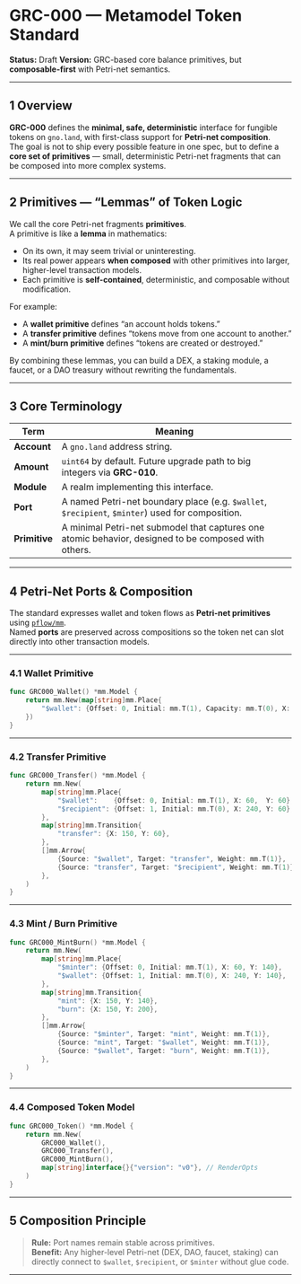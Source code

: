 # **GRC-000 — Metamodel Token Standard**

**Status:** Draft **Version:** GRC-based core balance primitives,
but **composable-first** with Petri-net semantics.

---

## 1 Overview

**GRC-000** defines the **minimal, safe, deterministic** interface for fungible tokens on `gno.land`, with first-class support for **Petri-net composition**.  
The goal is not to ship every possible feature in one spec, but to define a **core set of primitives** — small, deterministic Petri-net fragments that can be composed into more complex systems.

---

## 2 Primitives — “Lemmas” of Token Logic

We call the core Petri-net fragments **primitives**.  
A primitive is like a **lemma** in mathematics:

- On its own, it may seem trivial or uninteresting.
- Its real power appears **when composed** with other primitives into larger, higher-level transaction models.
- Each primitive is **self-contained**, deterministic, and composable without modification.

For example:
- A **wallet primitive** defines “an account holds tokens.”
- A **transfer primitive** defines “tokens move from one account to another.”
- A **mint/burn primitive** defines “tokens are created or destroyed.”

By combining these lemmas, you can build a DEX, a staking module, a faucet, or a DAO treasury without rewriting the fundamentals.

---

## 3 Core Terminology

| Term        | Meaning |
|-------------|---------|
| **Account** | A `gno.land` address string. |
| **Amount**  | `uint64` by default. Future upgrade path to big integers via **GRC-010**. |
| **Module**  | A realm implementing this interface. |
| **Port**    | A named Petri-net boundary place (e.g. `$wallet`, `$recipient`, `$minter`) used for composition. |
| **Primitive** | A minimal Petri-net submodel that captures one atomic behavior, designed to be composed with others. |

---

## 4 Petri-Net Ports & Composition

The standard expresses wallet and token flows as **Petri-net primitives** using [`pflow/mm`](https://pflow.xyz).  
Named **ports** are preserved across compositions so the token net can slot directly into other transaction models.

---

### 4.1 Wallet Primitive

```go
func GRC000_Wallet() *mm.Model {
    return mm.New(map[string]mm.Place{
        "$wallet": {Offset: 0, Initial: mm.T(1), Capacity: mm.T(0), X: 60, Y: 60},
    })
}
```

---

### 4.2 Transfer Primitive

```go
func GRC000_Transfer() *mm.Model {
    return mm.New(
        map[string]mm.Place{
            "$wallet":    {Offset: 0, Initial: mm.T(1), X: 60,  Y: 60}, // sender
            "$recipient": {Offset: 1, Initial: mm.T(0), X: 240, Y: 60}, // recipient
        },
        map[string]mm.Transition{
            "transfer": {X: 150, Y: 60},
        },
        []mm.Arrow{
            {Source: "$wallet", Target: "transfer", Weight: mm.T(1)},
            {Source: "transfer", Target: "$recipient", Weight: mm.T(1)},
        },
    )
}
```

---

### 4.3 Mint / Burn Primitive

```go
func GRC000_MintBurn() *mm.Model {
    return mm.New(
        map[string]mm.Place{
            "$minter": {Offset: 0, Initial: mm.T(1), X: 60, Y: 140},
            "$wallet": {Offset: 1, Initial: mm.T(0), X: 240, Y: 140},
        },
        map[string]mm.Transition{
            "mint": {X: 150, Y: 140},
            "burn": {X: 150, Y: 200},
        },
        []mm.Arrow{
            {Source: "$minter", Target: "mint", Weight: mm.T(1)},
            {Source: "mint", Target: "$wallet", Weight: mm.T(1)},
            {Source: "$wallet", Target: "burn", Weight: mm.T(1)},
        },
    )
}
```

---

### 4.4 Composed Token Model

```go
func GRC000_Token() *mm.Model {
    return mm.New(
        GRC000_Wallet(),
        GRC000_Transfer(),
        GRC000_MintBurn(),
        map[string]interface{}{"version": "v0"}, // RenderOpts
    )
}
```

---

## 5 Composition Principle

> **Rule:** Port names remain stable across primitives.  
> **Benefit:** Any higher-level Petri-net (DEX, DAO, faucet, staking) can directly connect to `$wallet`, `$recipient`, or `$minter` without glue code.

---